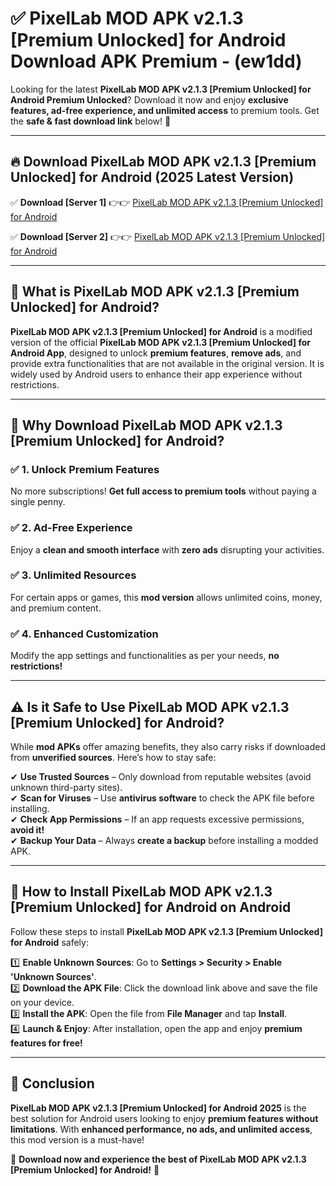 
# ✅ PixelLab MOD APK v2.1.3 [Premium Unlocked] for Android Download APK Premium -  (ew1dd) 

Looking for the latest **PixelLab MOD APK v2.1.3 [Premium Unlocked] for Android Premium Unlocked**? Download it now and enjoy **exclusive features, ad-free experience, and unlimited access** to premium tools. Get the **safe & fast download link** below! 🚀

---

## 🔥 Download PixelLab MOD APK v2.1.3 [Premium Unlocked] for Android (2025 Latest Version)

✅ **Download [Server 1]** 👉👉 [PixelLab MOD APK v2.1.3 [Premium Unlocked] for Android ](https://apkcomod.com?title=PixelLab_MOD_APK_v2.1.3_[Premium_Unlocked]_for_Android)  

✅ **Download [Server 2]** 👉👉 [PixelLab MOD APK v2.1.3 [Premium Unlocked] for Android ](https://apkcomod.com?title=PixelLab_MOD_APK_v2.1.3_[Premium_Unlocked]_for_Android)  


---

## 📌 What is PixelLab MOD APK v2.1.3 [Premium Unlocked] for Android?

**PixelLab MOD APK v2.1.3 [Premium Unlocked] for Android** is a modified version of the official **PixelLab MOD APK v2.1.3 [Premium Unlocked] for Android App**, designed to unlock **premium features**, **remove ads**, and provide extra functionalities that are not available in the original version. It is widely used by Android users to enhance their app experience without restrictions.

---

## 🌟 Why Download PixelLab MOD APK v2.1.3 [Premium Unlocked] for Android?

### ✅ 1. Unlock Premium Features
No more subscriptions! **Get full access to premium tools** without paying a single penny.

### ✅ 2. Ad-Free Experience
Enjoy a **clean and smooth interface** with **zero ads** disrupting your activities.

### ✅ 3. Unlimited Resources
For certain apps or games, this **mod version** allows unlimited coins, money, and premium content.

### ✅ 4. Enhanced Customization
Modify the app settings and functionalities as per your needs, **no restrictions!**

---

## ⚠️ Is it Safe to Use PixelLab MOD APK v2.1.3 [Premium Unlocked] for Android?

While **mod APKs** offer amazing benefits, they also carry risks if downloaded from **unverified sources**. Here’s how to stay safe:

✔ **Use Trusted Sources** – Only download from reputable websites (avoid unknown third-party sites).  
✔ **Scan for Viruses** – Use **antivirus software** to check the APK file before installing.  
✔ **Check App Permissions** – If an app requests excessive permissions, **avoid it!**  
✔ **Backup Your Data** – Always **create a backup** before installing a modded APK.

---

## 📲 How to Install PixelLab MOD APK v2.1.3 [Premium Unlocked] for Android on Android

Follow these steps to install **PixelLab MOD APK v2.1.3 [Premium Unlocked] for Android** safely:

1️⃣ **Enable Unknown Sources**: Go to **Settings > Security > Enable 'Unknown Sources'**.  
2️⃣ **Download the APK File**: Click the download link above and save the file on your device.  
3️⃣ **Install the APK**: Open the file from **File Manager** and tap **Install**.  
4️⃣ **Launch & Enjoy**: After installation, open the app and enjoy **premium features for free!**

---

## 🚀 Conclusion

**PixelLab MOD APK v2.1.3 [Premium Unlocked] for Android 2025** is the best solution for Android users looking to enjoy **premium features without limitations**. With **enhanced performance, no ads, and unlimited access**, this mod version is a must-have!

🔻 **Download now and experience the best of PixelLab MOD APK v2.1.3 [Premium Unlocked] for Android!** 🔻

